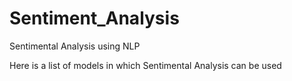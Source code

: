 # Sentiment_Analysis
Sentimental Analysis using NLP

Here is a list of models in which Sentimental Analysis can be used 
<p>
  <br>
  <b


